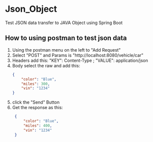 # Json_Object
Test JSON data transfer to JAVA Object using Spring Boot

## How to using postman to test json data
1. Using the postman menu on the left to "Add Request"
2. Select "POST" and Params is "http://localhost:8080/vehicle/car"
3. Headers add this: "KEY": Content-Type ; "VALUE": application/json
4. Body select the raw and add this:
    ```json
    {
        "color": "Blue",
        "miles": 300,
        "vin": "1234"
    }
    ```
5. click the "Send" Button
6. Get the response as this:
   ```json
    {
        "color": "Blue",
        "miles": 400,
        "vin": "1234"
    }
   ```